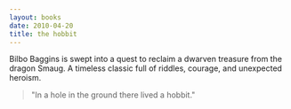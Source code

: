 ```yaml
---
layout: books
date: 2010-04-20
title: the hobbit
---
```


Bilbo Baggins is swept into a quest to reclaim a dwarven treasure from the dragon Smaug. A timeless classic full of riddles, courage, and unexpected heroism.

> "In a hole in the ground there lived a hobbit."
